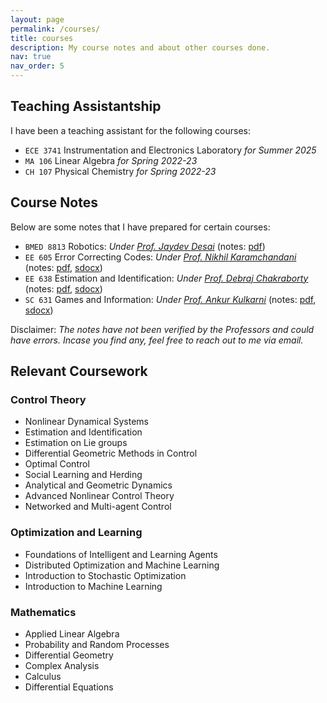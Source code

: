 ```yaml
---
layout: page
permalink: /courses/
title: courses
description: My course notes and about other courses done.
nav: true
nav_order: 5
---
```


## Teaching Assistantship
I have been a teaching assistant for the following courses:
- ```ECE 3741``` Instrumentation and Electronics Laboratory *for Summer 2025*
- ```MA 106``` Linear Algebra *for Spring 2022-23*
- ```CH 107``` Physical Chemistry *for Spring 2022-23*

## Course Notes
Below are some notes that I have prepared for certain courses:
- ```BMED 8813``` Robotics: *Under [Prof. Jaydev Desai](https://bme.gatech.edu/bme/faculty/Jaydev-Desai)* (notes: [pdf](https://dokania-tanmay.github.io/assets/pdf/bmed8813.pdf))
- ```EE 605``` Error Correcting Codes: *Under [Prof. Nikhil Karamchandani](https://sites.google.com/site/nikhilkaram/)* (notes: [pdf](https://dokania-tanmay.github.io/assets/pdf/ee605.pdf), [sdocx](https://dokania-tanmay.github.io/assets/pdf/ee605.sdocx))
- ```EE 638``` Estimation and Identification: *Under [Prof. Debraj Chakraborty](https://www.ee.iitb.ac.in/wiki/faculty/dc)* (notes: [pdf](https://dokania-tanmay.github.io/assets/pdf/ee638.pdf), [sdocx](https://dokania-tanmay.github.io/assets/pdf/ee638.sdocx))
- ```SC 631``` Games and Information: *Under [Prof. Ankur Kulkarni](https://www.sc.iitb.ac.in/~ankur/)* (notes: [pdf](https://dokania-tanmay.github.io/assets/pdf/sc631.pdf), [sdocx](https://dokania-tanmay.github.io/assets/pdf/sc631.sdocx))

Disclaimer: *The notes have not been verified by the Professors and could have errors. Incase you find any, feel free to reach out to me via email.*

## Relevant Coursework

### Control Theory
- Nonlinear Dynamical Systems
- Estimation and Identification
- Estimation on Lie groups
- Differential Geometric Methods in Control
- Optimal Control
- Social Learning and Herding
- Analytical and Geometric Dynamics
- Advanced Nonlinear Control Theory
- Networked and Multi-agent Control

### Optimization and Learning
- Foundations of Intelligent and Learning Agents
- Distributed Optimization and Machine Learning
- Introduction to Stochastic Optimization
- Introduction to Machine Learning

### Mathematics
- Applied Linear Algebra
- Probability and Random Processes
- Differential Geometry
- Complex Analysis
- Calculus
- Differential Equations
